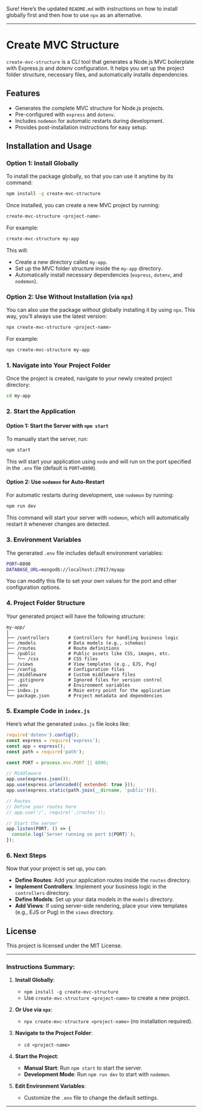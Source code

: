 Sure! Here’s the updated `README.md` with instructions on how to install globally first and then how to use `npx` as an alternative.

---

# Create MVC Structure

`create-mvc-structure` is a CLI tool that generates a Node.js MVC boilerplate with Express.js and dotenv configuration. It helps you set up the project folder structure, necessary files, and automatically installs dependencies.

## Features

- Generates the complete MVC structure for Node.js projects.
- Pre-configured with `express` and `dotenv`.
- Includes `nodemon` for automatic restarts during development.
- Provides post-installation instructions for easy setup.

## Installation and Usage

### Option 1: Install Globally

To install the package globally, so that you can use it anytime by its command:

```bash
npm install -g create-mvc-structure
```

Once installed, you can create a new MVC project by running:

```bash
create-mvc-structure <project-name>
```

For example:

```bash
create-mvc-structure my-app
```

This will:
- Create a new directory called `my-app`.
- Set up the MVC folder structure inside the `my-app` directory.
- Automatically install necessary dependencies (`express`, `dotenv`, and `nodemon`).

### Option 2: Use Without Installation (via `npx`)

You can also use the package without globally installing it by using `npx`. This way, you’ll always use the latest version:

```bash
npx create-mvc-structure <project-name>
```

For example:

```bash
npx create-mvc-structure my-app
```

### 1. Navigate into Your Project Folder

Once the project is created, navigate to your newly created project directory:

```bash
cd my-app
```

### 2. Start the Application

#### Option 1: Start the Server with `npm start`

To manually start the server, run:

```bash
npm start
```

This will start your application using `node` and will run on the port specified in the `.env` file (default is `PORT=8090`).

#### Option 2: Use `nodemon` for Auto-Restart

For automatic restarts during development, use `nodemon` by running:

```bash
npm run dev
```

This command will start your server with `nodemon`, which will automatically restart it whenever changes are detected.

### 3. Environment Variables

The generated `.env` file includes default environment variables:

```bash
PORT=8090
DATABASE_URL=mongodb://localhost:27017/myapp
```

You can modify this file to set your own values for the port and other configuration options.

### 4. Project Folder Structure

Your generated project will have the following structure:

```
my-app/
│
├── /controllers       # Controllers for handling business logic
├── /models            # Data models (e.g., schemas)
├── /routes            # Route definitions
├── /public            # Public assets like CSS, images, etc.
│   └── /css           # CSS files
├── /views             # View templates (e.g., EJS, Pug)
├── /config            # Configuration files
├── /middleware        # Custom middleware files
├── .gitignore         # Ignored files for version control
├── .env               # Environment variables
├── index.js           # Main entry point for the application
└── package.json       # Project metadata and dependencies
```

### 5. Example Code in `index.js`

Here’s what the generated `index.js` file looks like:

```javascript
require('dotenv').config();
const express = require('express');
const app = express();
const path = require('path');

const PORT = process.env.PORT || 8090;

// Middleware
app.use(express.json());
app.use(express.urlencoded({ extended: true }));
app.use(express.static(path.join(__dirname, 'public')));

// Routes
// Define your routes here
// app.use('/', require('./routes'));

// Start the server
app.listen(PORT, () => {
  console.log(`Server running on port ${PORT}`);
});
```

### 6. Next Steps

Now that your project is set up, you can:
- **Define Routes**: Add your application routes inside the `routes` directory.
- **Implement Controllers**: Implement your business logic in the `controllers` directory.
- **Define Models**: Set up your data models in the `models` directory.
- **Add Views**: If using server-side rendering, place your view templates (e.g., EJS or Pug) in the `views` directory.

## License

This project is licensed under the MIT License.

---

### Instructions Summary:

1. **Install Globally**:
   - `npm install -g create-mvc-structure`
   - Use `create-mvc-structure <project-name>` to create a new project.
   
2. **Or Use via `npx`**:
   - `npx create-mvc-structure <project-name>` (no installation required).

3. **Navigate to the Project Folder**:
   - `cd <project-name>`

4. **Start the Project**:
   - **Manual Start**: Run `npm start` to start the server.
   - **Development Mode**: Run `npm run dev` to start with `nodemon`.

5. **Edit Environment Variables**:
   - Customize the `.env` file to change the default settings.

---
